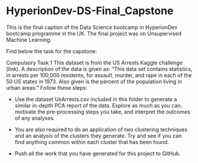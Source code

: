 # HyperionDev-DS-Final_Capstone
This is the final caption of the Data Science bootcamp in HyperionDev bootcamp programme in the UK. The final project was on  Unsupervised Machine Learning.

Find below the task for the capstone:

Compulsory Task 1
This dataset is from the US Arrests Kaggle challenge (link). A description of the
data is given as: “This data set contains statistics, in arrests per 100,000 residents,
for assault, murder, and rape in each of the 50 US states in 1973. Also given is the
percent of the population living in urban areas.”
Follow these steps:
- Use the dataset UsArrests.csv included in this folder to generate a similar
in-depth PCA report of the data. Explore as much as you can, motivate the
pre-processing steps you take, and interpret the outcomes of any analyses.

- You are also required to do an application of two clustering techniques and
an analysis of the clusters they generate. Try and see if you can find anything
common within each cluster that has been found.

- Push all the work that you have generated for this project to GitHub. 
